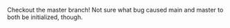 Checkout the master branch! Not sure what bug caused main and master to both be initialized, though.
